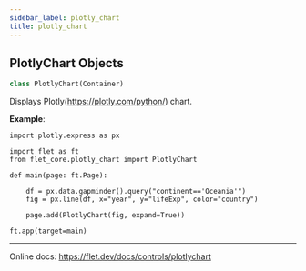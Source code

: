 ```yaml
---
sidebar_label: plotly_chart
title: plotly_chart
---
```


## PlotlyChart Objects

```python
class PlotlyChart(Container)
```

Displays Plotly(https://plotly.com/python/) chart.

**Example**:

```
import plotly.express as px

import flet as ft
from flet_core.plotly_chart import PlotlyChart

def main(page: ft.Page):

    df = px.data.gapminder().query("continent=='Oceania'")
    fig = px.line(df, x="year", y="lifeExp", color="country")

    page.add(PlotlyChart(fig, expand=True))

ft.app(target=main)
```
  
  -----
  
  Online docs: https://flet.dev/docs/controls/plotlychart

